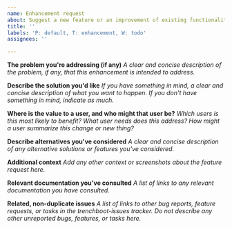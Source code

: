 ```yaml
---
name: Enhancement request
about: Suggest a new feature or an improvement of existing functionality.
title: ''
labels: 'P: default, T: enhancement, W: todo'
assignees: ''

---
```


**The problem you're addressing (if any)**
_A clear and concise description of the problem, if any, that this enhancement
is intended to address._

**Describe the solution you'd like**
_If you have something in mind, a clear and concise description of what you
want to happen. If you don't have something in mind, indicate as much._

**Where is the value to a user, and who might that user be?**
_Which users is this most likely to benefit? What user needs does this address?
How might a user summarize this change or new thing?_

**Describe alternatives you've considered**
_A clear and concise description of any alternative solutions or features
you've considered._

**Additional context**
_Add any other context or screenshots about the feature request here._

**Relevant documentation you've consulted**
_A list of links to any relevant documentation you have consulted._

**Related, non-duplicate issues**
_A list of links to other bug reports, feature requests, or tasks in the
trenchboot-issues tracker. Do not describe any other unreported bugs, features,
or tasks here._
